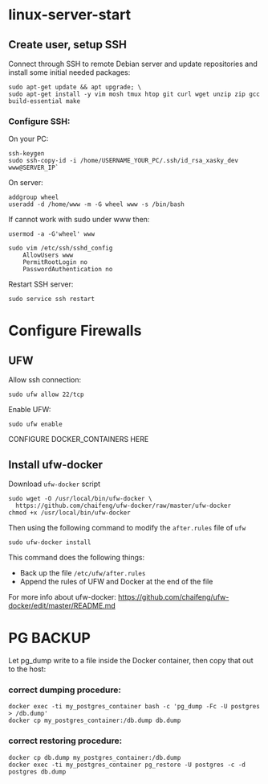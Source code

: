 # linux-server-start


## Create user, setup SSH

Connect through SSH to remote Debian server and update repositories and install some initial needed packages:

```
sudo apt-get update && apt upgrade; \
sudo apt-get install -y vim mosh tmux htop git curl wget unzip zip gcc build-essential make
```

### Configure SSH:

On your PC:
```
ssh-keygen
sudo ssh-copy-id -i /home/USERNAME_YOUR_PC/.ssh/id_rsa_xasky_dev www@SERVER_IP`
```
On server:
```
addgroup wheel
useradd -d /home/www -m -G wheel www -s /bin/bash
```
If cannot work with sudo under www then:
```
usermod -a -G'wheel' www
```

```
sudo vim /etc/ssh/sshd_config
    AllowUsers www
    PermitRootLogin no
    PasswordAuthentication no
```

Restart SSH server:

```
sudo service ssh restart
```

# Configure Firewalls
## UFW

Allow ssh connection:
```
sudo ufw allow 22/tcp
```
Enable UFW:
```
sudo ufw enable
```

CONFIGURE DOCKER_CONTAINERS HERE

## Install ufw-docker

Download `ufw-docker` script

    sudo wget -O /usr/local/bin/ufw-docker \
      https://github.com/chaifeng/ufw-docker/raw/master/ufw-docker
    chmod +x /usr/local/bin/ufw-docker

Then using the following command to modify the `after.rules` file of `ufw`

    sudo ufw-docker install

This command does the following things:
- Back up the file `/etc/ufw/after.rules`
- Append the rules of UFW and Docker at the end of the file

For more info about ufw-docker:
https://github.com/chaifeng/ufw-docker/edit/master/README.md

# PG BACKUP

Let pg_dump write to a file inside the Docker container, then copy that out to the host:

### correct dumping procedure:
```
docker exec -ti my_postgres_container bash -c 'pg_dump -Fc -U postgres > /db.dump'
docker cp my_postgres_container:/db.dump db.dump
```
### correct restoring procedure:
```
docker cp db.dump my_postgres_container:/db.dump
docker exec -ti my_postgres_container pg_restore -U postgres -c -d postgres db.dump
```
